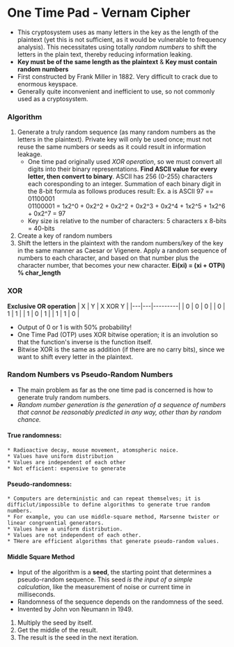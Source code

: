 # One Time Pad - Vernam Cipher
* This cryptosystem uses as many letters in the key as the length of the plaintext (yet this is not sufficient, as it would be vulnerable to frequency analysis). This necessitates using totally *random numbers* to shift the letters in the plain text, thereby reducing information leaking.
* **Key must be of the same length as the plaintext** & **Key must contain random numbers**
* First constructed by Frank Miller in 1882. Very difficult to crack due to enormous keyspace.
* Generally quite inconvenient and inefficient to use, so not commonly used as a cryptosystem.

### Algorithm
1. Generate a truly random sequence (as many random numbers as the letters in the plaintext). Private key will only be used once; must not reuse the same numbers or seeds as it could result in information leakage.
    * One time pad originally used *XOR operation*, so we must convert all digits into their binary representations. **Find ASCII value for every letter, then convert to binary**. ASCII has 256 (0-255) characters each coresponding to an integer. Summation of each binary digit in the 8-bit formula as follows produces result:
    Ex. a is ASCII 97 == 01100001<br>
    01100001 = 1x2^0 + 0x2^2 + 0x2^2 + 0x2^3 + 0x2^4 + 1x2^5 + 1x2^6 + 0x2^7 = 97
    * Key size is relative to the number of characters: 5 characters x 8-bits = 40-bits
2. Create a key of random numbers
3. Shift the letters in the plaintext with the random numbers/key of the key in the same manner as Caesar or Vigenere. Apply a random sequence of numbers to each character, and based on that number plus the character number, that becomes your new character. **Ei(xi) = (xi + OTPi) % char_length**

### XOR
**Exclusive OR operation**
| X | Y | X XOR Y |
|---|---|---------|
| 0 | 0 |    0    |
| 0 | 1 |    1    |
| 1 | 0 |    1    |
| 1 | 1 |    0    |

* Output of 0 or 1 is with 50% probability!
* One Time Pad (OTP) uses XOR bitwise operation; it is an involution so that the function's inverse is the function itself.
* Bitwise XOR is the same as addition (if there are no carry bits), since we want to shift every letter in the plaintext.

### Random Numbers vs Pseudo-Random Numbers
* The main problem as far as the one time pad is concerned is how to generate truly random numbers.
* *Random number generation is the generation of a sequence of numbers that cannot be reasonably predicted in any way, other than by random chance.*
#### True randomness:
    * Radioactive decay, mouse movement, atomspheric noice.
    * Values have uniform distribution
    * Values are independent of each other
    * Not efficient: expensive to generate
#### Pseudo-randomness:    
    * Computers are deterministic and can repeat themselves; it is difficlut/impossible to define algorithms to generate true random numbers.
    * For example, you can use middle-square method, Marsenne twister or linear congruential generators.
    * Values have a uniform distribution.
    * Values are not independent of each other.
    * THere are efficient algorithms that generate pseudo-random values.

#### Middle Square Method
* Input of the algorithm is a **seed**, the starting point that determines a pseudo-random sequence.  This seed *is the input of a simple calculation*, like the measurement of noise or current time in milliseconds.
* Randomness of the sequence depends on the randomness of the seed.
* Invented by John von Neumann in 1949.


1. Multiply the seed by itself.
2. Get the middle of the result.
3. The result is the seed in the next iteration.

